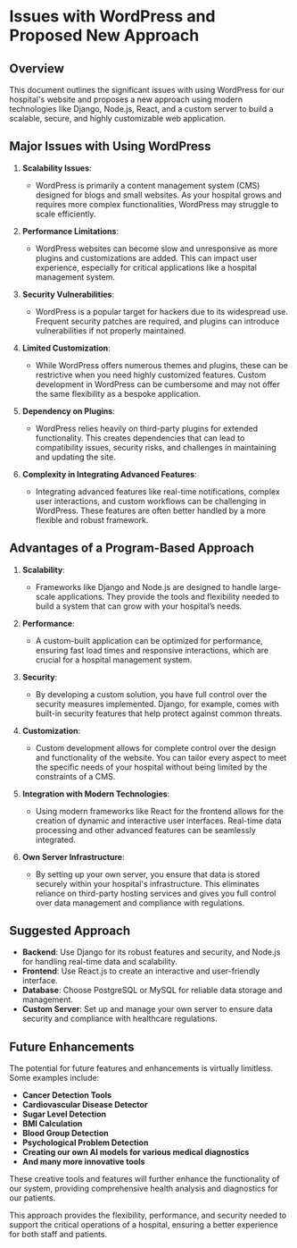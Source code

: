 # Issues with WordPress and Proposed New Approach

## Overview
This document outlines the significant issues with using WordPress for our hospital's website and proposes a new approach using modern technologies like Django, Node.js, React, and a custom server to build a scalable, secure, and highly customizable web application.

## Major Issues with Using WordPress

1. **Scalability Issues**:
   - WordPress is primarily a content management system (CMS) designed for blogs and small websites. As your hospital grows and requires more complex functionalities, WordPress may struggle to scale efficiently.

2. **Performance Limitations**:
   - WordPress websites can become slow and unresponsive as more plugins and customizations are added. This can impact user experience, especially for critical applications like a hospital management system.

3. **Security Vulnerabilities**:
   - WordPress is a popular target for hackers due to its widespread use. Frequent security patches are required, and plugins can introduce vulnerabilities if not properly maintained.

4. **Limited Customization**:
   - While WordPress offers numerous themes and plugins, these can be restrictive when you need highly customized features. Custom development in WordPress can be cumbersome and may not offer the same flexibility as a bespoke application.

5. **Dependency on Plugins**:
   - WordPress relies heavily on third-party plugins for extended functionality. This creates dependencies that can lead to compatibility issues, security risks, and challenges in maintaining and updating the site.

6. **Complexity in Integrating Advanced Features**:
   - Integrating advanced features like real-time notifications, complex user interactions, and custom workflows can be challenging in WordPress. These features are often better handled by a more flexible and robust framework.

## Advantages of a Program-Based Approach

1. **Scalability**:
   - Frameworks like Django and Node.js are designed to handle large-scale applications. They provide the tools and flexibility needed to build a system that can grow with your hospital’s needs.

2. **Performance**:
   - A custom-built application can be optimized for performance, ensuring fast load times and responsive interactions, which are crucial for a hospital management system.

3. **Security**:
   - By developing a custom solution, you have full control over the security measures implemented. Django, for example, comes with built-in security features that help protect against common threats.

4. **Customization**:
   - Custom development allows for complete control over the design and functionality of the website. You can tailor every aspect to meet the specific needs of your hospital without being limited by the constraints of a CMS.

5. **Integration with Modern Technologies**:
   - Using modern frameworks like React for the frontend allows for the creation of dynamic and interactive user interfaces. Real-time data processing and other advanced features can be seamlessly integrated.

6. **Own Server Infrastructure**:
   - By setting up your own server, you ensure that data is stored securely within your hospital's infrastructure. This eliminates reliance on third-party hosting services and gives you full control over data management and compliance with regulations.

## Suggested Approach

- **Backend**: Use Django for its robust features and security, and Node.js for handling real-time data and scalability.
- **Frontend**: Use React.js to create an interactive and user-friendly interface.
- **Database**: Choose PostgreSQL or MySQL for reliable data storage and management.
- **Custom Server**: Set up and manage your own server to ensure data security and compliance with healthcare regulations.

## Future Enhancements

The potential for future features and enhancements is virtually limitless. Some examples include:

- **Cancer Detection Tools**
- **Cardiovascular Disease Detector**
- **Sugar Level Detection**
- **BMI Calculation**
- **Blood Group Detection**
- **Psychological Problem Detection**
- **Creating our own AI models for various medical diagnostics**
- **And many more innovative tools**

These creative tools and features will further enhance the functionality of our system, providing comprehensive health analysis and diagnostics for our patients.

This approach provides the flexibility, performance, and security needed to support the critical operations of a hospital, ensuring a better experience for both staff and patients.
